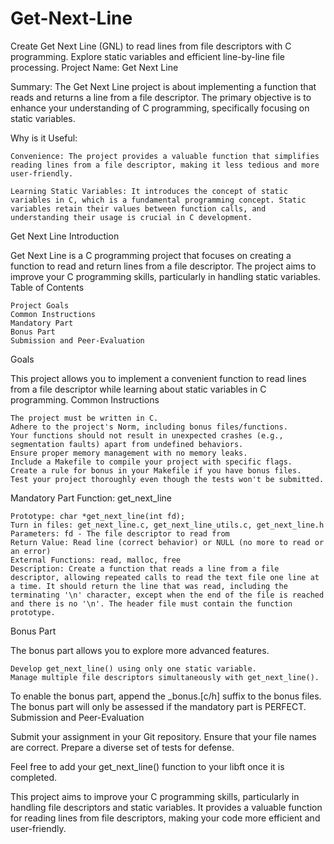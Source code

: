 # Get-Next-Line
Create Get Next Line (GNL) to read lines from file descriptors with C programming. Explore static variables and efficient line-by-line file processing.
Project Name: Get Next Line

Summary:
The Get Next Line project is about implementing a function that reads and returns a line from a file descriptor. The primary objective is to enhance your understanding of C programming, specifically focusing on static variables.

Why is it Useful:

    Convenience: The project provides a valuable function that simplifies reading lines from a file descriptor, making it less tedious and more user-friendly.

    Learning Static Variables: It introduces the concept of static variables in C, which is a fundamental programming concept. Static variables retain their values between function calls, and understanding their usage is crucial in C development.

Get Next Line
Introduction

Get Next Line is a C programming project that focuses on creating a function to read and return lines from a file descriptor. The project aims to improve your C programming skills, particularly in handling static variables.
Table of Contents

    Project Goals
    Common Instructions
    Mandatory Part
    Bonus Part
    Submission and Peer-Evaluation

Goals

This project allows you to implement a convenient function to read lines from a file descriptor while learning about static variables in C programming.
Common Instructions

    The project must be written in C.
    Adhere to the project's Norm, including bonus files/functions.
    Your functions should not result in unexpected crashes (e.g., segmentation faults) apart from undefined behaviors.
    Ensure proper memory management with no memory leaks.
    Include a Makefile to compile your project with specific flags.
    Create a rule for bonus in your Makefile if you have bonus files.
    Test your project thoroughly even though the tests won't be submitted.

Mandatory Part
Function: get_next_line

    Prototype: char *get_next_line(int fd);
    Turn in files: get_next_line.c, get_next_line_utils.c, get_next_line.h
    Parameters: fd - The file descriptor to read from
    Return Value: Read line (correct behavior) or NULL (no more to read or an error)
    External Functions: read, malloc, free
    Description: Create a function that reads a line from a file descriptor, allowing repeated calls to read the text file one line at a time. It should return the line that was read, including the terminating '\n' character, except when the end of the file is reached and there is no '\n'. The header file must contain the function prototype.

Bonus Part

The bonus part allows you to explore more advanced features.

    Develop get_next_line() using only one static variable.
    Manage multiple file descriptors simultaneously with get_next_line().

To enable the bonus part, append the _bonus.[c/h] suffix to the bonus files. The bonus part will only be assessed if the mandatory part is PERFECT.
Submission and Peer-Evaluation

Submit your assignment in your Git repository. Ensure that your file names are correct. Prepare a diverse set of tests for defense.

Feel free to add your get_next_line() function to your libft once it is completed.

This project aims to improve your C programming skills, particularly in handling file descriptors and static variables. It provides a valuable function for reading lines from file descriptors, making your code more efficient and user-friendly.
